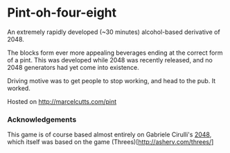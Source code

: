 Pint-oh-four-eight
==================

An extremely rapidly developed (~30 minutes) alcohol-based derivative of 2048.

The blocks form ever more appealing beverages ending at the correct form of a pint. This was developed while 2048 was recently released, and no 2048  generators had yet come into existence. 

Driving motive was to get people to stop working, and head to the pub. It worked.

Hosted on http://marcelcutts.com/pint


### Acknowledgements
This game is of course based almost entirely on Gabriele Cirulli's [2048](http://gabrielecirulli.github.io/2048/), which itself was based on the game (Threes)[http://asherv.com/threes/]

